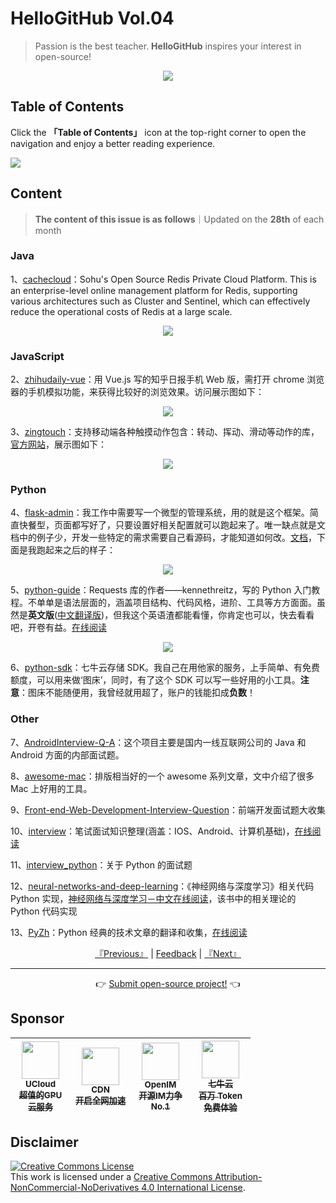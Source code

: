 # HelloGitHub Vol.04
> Passion is the best teacher. **HelloGitHub** inspires your interest in open-source!
<p align="center">
    <img src='https://raw.githubusercontent.com/521xueweihan/img_logo/master/logo/cover.jpg' style="max-width:100%;"></img>
</p>

## Table of Contents

Click the **「Table of Contents」** icon at the top-right corner to open the navigation and enjoy a better reading experience.

![](https://raw.githubusercontent.com/521xueweihan/img_logo/master/logo/catalog.png)

## Content
> **The content of this issue is as follows**｜Updated on the **28th** of each month

### Java
1、[cachecloud](https://hellogithub.com/en/periodical/statistics/click?target=https://github.com/sohutv/cachecloud)：Sohu's Open Source Redis Private Cloud Platform. This is an enterprise-level online management platform for Redis, supporting various architectures such as Cluster and Sentinel, which can effectively reduce the operational costs of Redis at a large scale.

<p align="center"><img src='https://raw.githubusercontent.com/521xueweihan/img/master/hellogithub/04/50406544.png' style="max-width:80%; max-height=80%;"></img></p>

### JavaScript
2、[zhihudaily-vue](https://hellogithub.com/en/periodical/statistics/click?target=https://github.com/yatessss/zhihudaily-vue)：用 Vue.js 写的知乎日报手机 Web 版，需打开 chrome 浏览器的手机模拟功能，来获得比较好的浏览效果。访问展示图如下：



<p align="center"><img src='https://raw.githubusercontent.com/521xueweihan/img/master/hellogithub/04/61360359.png' style="max-width:80%; max-height=80%;"></img></p>

3、[zingtouch](https://hellogithub.com/en/periodical/statistics/click?target=https://github.com/zingchart/zingtouch)：支持移动端各种触摸动作包含：转动、挥动、滑动等动作的库，[官方网站](https://zingchart.github.io/zingtouch/)，展示图如下：



<p align="center"><img src='https://raw.githubusercontent.com/521xueweihan/img/master/hellogithub/04/53977537.gif' style="max-width:80%; max-height=80%;"></img></p>

### Python
4、[flask-admin](https://hellogithub.com/en/periodical/statistics/click?target=https://github.com/pallets-eco/flask-admin)：我工作中需要写一个微型的管理系统，用的就是这个框架。简直快餐型，页面都写好了，只要设置好相关配置就可以跑起来了。唯一缺点就是文档中的例子少，开发一些特定的需求需要自己看源码，才能知道如何改。[文档](https://flask-admin.readthedocs.io/en/latest/)，下面是我跑起来之后的样子：



<p align="center"><img src='https://raw.githubusercontent.com/521xueweihan/img/master/hellogithub/04/3758878.gif' style="max-width:80%; max-height=80%;"></img></p>

5、[python-guide](https://hellogithub.com/en/periodical/statistics/click?target=https://github.com/realpython/python-guide)：Requests 库的作者——kennethreitz，写的 Python 入门教程。不单单是语法层面的，涵盖项目结构、代码风格，进阶、工具等方方面面。虽然是**英文版**([中文翻译版](http://pythonguidecn.readthedocs.io/zh/latest/))，但我这个英语渣都能看懂，你肯定也可以，快去看看吧，开卷有益。[在线阅读](http://docs.python-guide.org/en/latest/)


<p align="center"><img src='https://raw.githubusercontent.com/521xueweihan/img/master/hellogithub/04/1481305.jpg' style="max-width:80%; max-height=80%;"></img></p>

6、[python-sdk](https://hellogithub.com/en/periodical/statistics/click?target=https://github.com/qiniu/python-sdk)：七牛云存储 SDK。我自己在用他家的服务，上手简单、有免费额度，可以用来做‘图床’，同时，有了这个 SDK 可以写一些好用的小工具。**注意**：图床不能随便用，我曾经就用超了，账户的钱能扣成**负数**！


### Other
7、[AndroidInterview-Q-A](https://hellogithub.com/en/periodical/statistics/click?target=https://github.com/JackyAndroid/AndroidInterview-Q-A)：这个项目主要是国内一线互联网公司的 Java 和 Android 方面的内部面试题。


8、[awesome-mac](https://hellogithub.com/en/periodical/statistics/click?target=https://github.com/jaywcjlove/awesome-mac)：排版相当好的一个 awesome 系列文章，文中介绍了很多 Mac 上好用的工具。


9、[Front-end-Web-Development-Interview-Question](https://hellogithub.com/en/periodical/statistics/click?target=https://github.com/paddingme/Front-end-Web-Development-Interview-Question)：前端开发面试题大收集


10、[interview](https://hellogithub.com/en/periodical/statistics/click?target=https://github.com/HIT-Alibaba/interview)：笔试面试知识整理(涵盖：IOS、Android、计算机基础)，[在线阅读](https://hit-alibaba.github.io/interview/index.html)


11、[interview_python](https://hellogithub.com/en/periodical/statistics/click?target=https://github.com/taizilongxu/interview_python)：关于 Python 的面试题


12、[neural-networks-and-deep-learning](https://hellogithub.com/en/periodical/statistics/click?target=https://github.com/mnielsen/neural-networks-and-deep-learning)：《神经网络与深度学习》相关代码 Python 实现，[神经网络与深度学习－中文在线阅读](https://tigerneil.gitbooks.io/neural-networks-and-deep-learning-zh/content/chapter1.html)，该书中的相关理论的 Python 代码实现


13、[PyZh](https://hellogithub.com/en/periodical/statistics/click?target=https://github.com/MrKiven/PyZh)：Python 经典的技术文章的翻译和收集，[在线阅读](http://pyzh.readthedocs.io/en/latest/)




<p align="center">
    <a href="https://github.com/521xueweihan/HelloGitHub/blob/master/content/en/HelloGitHub03.md">『Previous』</a> | <a href='https://github.com/521xueweihan/HelloGitHub/issues/899'>Feedback</a> | <a href="https://github.com/521xueweihan/HelloGitHub/blob/master/content/en/HelloGitHub05.md">『Next』</a>
</p>

---
<p align="center">
    👉 <a href='https://hellogithub.com/en/periodical'>Submit open-source project!</a> 👈<br>
</p>

## Sponsor


<table>
  <thead>
    <tr>
      <th align="center" style="width: 80px;">
        <a href="https://www.compshare.cn/?utm_term=logo&utm_campaign=hellogithub&utm_source=otherdsp&utm_medium=display&ytag=logo_hellogithub_otherdsp_display">          <img src="https://raw.githubusercontent.com/521xueweihan/img_logo/master/logo/ucloud.png" width="60px"><br>
          <sub>UCloud</sub><br>
          <sub>超值的GPU云服务</sub>
        </a>
      </th>
      <th align="center" style="width: 80px;">
        <a href="https://www.upyun.com/?from=hellogithub">
          <img src="https://raw.githubusercontent.com/521xueweihan/img_logo/master/logo/upyun.png" width="60px"><br>
          <sub>CDN</sub><br>
          <sub>开启全网加速</sub>
        </a>
      </th>
      <th align="center" style="width: 80px;">
        <a href="https://github.com/OpenIMSDK/Open-IM-Server">
          <img src="https://raw.githubusercontent.com/521xueweihan/img_logo/master/logo/im.png" width="60px"><br>
          <sub>OpenIM</sub><br>
          <sub>开源IM力争No.1</sub>
        </a>
      </th>
      <th align="center" style="width: 80px;">
        <a href="https://www.qiniu.com/?utm_source=hello">
          <img src="https://raw.githubusercontent.com/521xueweihan/img_logo/master/logo/qiniu.jpg" width="60px"><br>
          <sub>七牛云</sub><br>
          <sub>百万 Token 免费体验</sub>
        </a>
      </th>
    </tr>
  </thead>
</table>


## Disclaimer
<a rel="license" href="https://creativecommons.org/licenses/by-nc-nd/4.0/"><img alt="Creative Commons License" style="border-width: 0" src="https://licensebuttons.net/l/by-nc-nd/4.0/88x31.png"></a><br>
This work is licensed under a <a rel="license" href="https://creativecommons.org/licenses/by-nc-nd/4.0/">Creative Commons Attribution-NonCommercial-NoDerivatives 4.0 International License</a>.